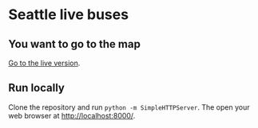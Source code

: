 # Seattle live buses

## You want to go to the map

[Go to the live version](https://domoritz.github.com/live-bus-seattle).

## Run locally

Clone the repository and run `python -m SimpleHTTPServer`. The open your web browser at [http://localhost:8000/](localhost:8000/).
